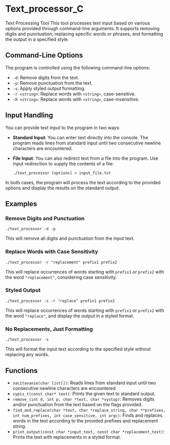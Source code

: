 # Text_processor_C
Text Processing Tool  This tool processes text input based on various options provided through command-line arguments. It supports removing digits and punctuation, replacing specific words or phrases, and formatting the output in a specified style.
## Command-Line Options

The program is controlled using the following command-line options:

- `-d`: Remove digits from the text.
- `-p`: Remove punctuation from the text.
- `-s`: Apply styled output formatting.
- `-r <string>`: Replace words with `<string>`, case-sensitive.
- `-R <string>`: Replace words with `<string>`, case-insensitive.

## Input Handling

You can provide text input to the program in two ways:

- **Standard Input**: You can enter text directly into the console. The program reads lines from standard input until two consecutive newline characters are encountered.

- **File Input**: You can also redirect text from a file into the program. Use input redirection to supply the contents of a file:

  ```
  ./text_processor [options] < input_file.txt
  ```
In both cases, the program will process the text according to the provided options and display the results on the standard output.
## Examples

### Remove Digits and Punctuation
```
./text_processor -d -p
```
This will remove all digits and punctuation from the input text.

### Replace Words with Case Sensitivity
```
./text_processor -r "replacement" prefix1 prefix2
```
This will replace occurrences of words starting with `prefix1` or `prefix2` with the word `"replacement"`, considering case sensitivity.

### Styled Output
```
./text_processor -s -r "replace" prefix1 prefix2
```
This will replace occurrences of words starting with `prefix1` or `prefix2` with the word `"replace"`, and display the output in a styled format.

### No Replacements, Just Formatting
```
./text_processor -s
```
This will format the input text according to the specified style without replacing any words.

## Functions

- `nacitavanie(char list[])`: Reads lines from standard input until two consecutive newline characters are encountered.
- `vypis_t(const char* text)`: Prints the given text to standard output.
- `remove_(int d, int p, char *text, char *vystup)`: Removes digits and/or punctuation from the text based on the flags provided.
- `find_and_replace(char *text, char *replace_string, char **prefixes, int num_prefixes, int case_sensitive, int argc)`: Finds and replaces words in the text according to the provided prefixes and replacement string.
- `print_output(const char *input_text, const char *replacement_text)`: Prints the text with replacements in a styled format.
